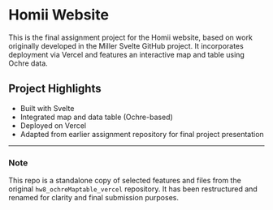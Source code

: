 # Homii Website

This is the final assignment project for the Homii website, based on work originally developed in the Miller Svelte GitHub project. It incorporates deployment via Vercel and features an interactive map and table using Ochre data.

## Project Highlights

- Built with Svelte
- Integrated map and data table (Ochre-based)
- Deployed on Vercel
- Adapted from earlier assignment repository for final project presentation

---

### Note

This repo is a standalone copy of selected features and files from the original `hw8_ochreMaptable_vercel` repository. It has been restructured and renamed for clarity and final submission purposes.
